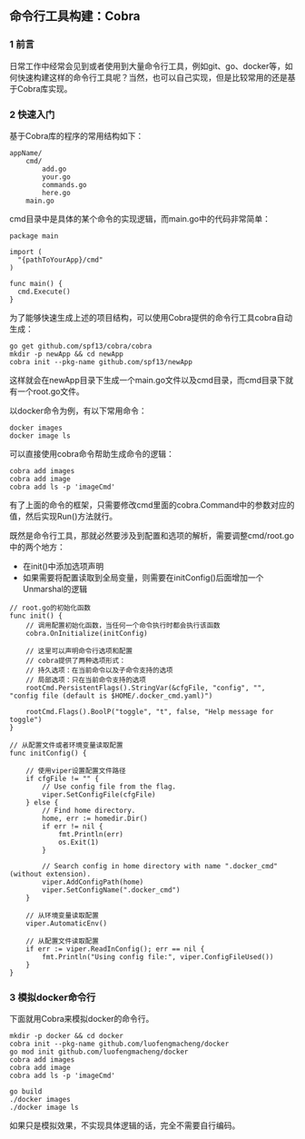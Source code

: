 ## 命令行工具构建：Cobra

### 1 前言

日常工作中经常会见到或者使用到大量命令行工具，例如git、go、docker等，如何快速构建这样的命令行工具呢？当然，也可以自己实现，但是比较常用的还是基于Cobra库实现。

### 2 快速入门

基于Cobra库的程序的常用结构如下：

```
appName/
    cmd/
        add.go
        your.go
        commands.go
        here.go
    main.go
```

cmd目录中是具体的某个命令的实现逻辑，而main.go中的代码非常简单：

``` golang
package main

import (
  "{pathToYourApp}/cmd"
)

func main() {
  cmd.Execute()
}
```

为了能够快速生成上述的项目结构，可以使用Cobra提供的命令行工具cobra自动生成：

```
go get github.com/spf13/cobra/cobra
mkdir -p newApp && cd newApp
cobra init --pkg-name github.com/spf13/newApp
```

这样就会在newApp目录下生成一个main.go文件以及cmd目录，而cmd目录下就有一个root.go文件。

以docker命令为例，有以下常用命令：

```
docker images
docker image ls
```

可以直接使用cobra命令帮助生成命令的逻辑：

```
cobra add images
cobra add image
cobra add ls -p 'imageCmd'
```

有了上面的命令的框架，只需要修改cmd里面的cobra.Command中的参数对应的值，然后实现Run()方法就行。

既然是命令行工具，那就必然要涉及到配置和选项的解析，需要调整cmd/root.go中的两个地方：

* 在init()中添加选项声明
* 如果需要将配置读取到全局变量，则需要在initConfig()后面增加一个Unmarshal的逻辑

``` golang
// root.go的初始化函数
func init() {
	// 调用配置初始化函数，当任何一个命令执行时都会执行该函数
	cobra.OnInitialize(initConfig)

	// 这里可以声明命令行选项和配置
	// cobra提供了两种选项形式：
	// 持久选项：在当前命令以及子命令支持的选项
	// 局部选项：只在当前命令支持的选项
	rootCmd.PersistentFlags().StringVar(&cfgFile, "config", "", "config file (default is $HOME/.docker_cmd.yaml)")

	rootCmd.Flags().BoolP("toggle", "t", false, "Help message for toggle")
}

// 从配置文件或者环境变量读取配置
func initConfig() {

	// 使用viper设置配置文件路径
	if cfgFile != "" {
		// Use config file from the flag.
		viper.SetConfigFile(cfgFile)
	} else {
		// Find home directory.
		home, err := homedir.Dir()
		if err != nil {
			fmt.Println(err)
			os.Exit(1)
		}

		// Search config in home directory with name ".docker_cmd" (without extension).
		viper.AddConfigPath(home)
		viper.SetConfigName(".docker_cmd")
	}

	// 从环境变量读取配置
	viper.AutomaticEnv()

	// 从配置文件读取配置
	if err := viper.ReadInConfig(); err == nil {
		fmt.Println("Using config file:", viper.ConfigFileUsed())
	}
}

```

### 3 模拟docker命令行

下面就用Cobra来模拟docker的命令行。

```
mkdir -p docker && cd docker
cobra init --pkg-name github.com/luofengmacheng/docker
go mod init github.com/luofengmacheng/docker
cobra add images
cobra add image
cobra add ls -p 'imageCmd'

go build
./docker images
./docker image ls
```

如果只是模拟效果，不实现具体逻辑的话，完全不需要自行编码。
